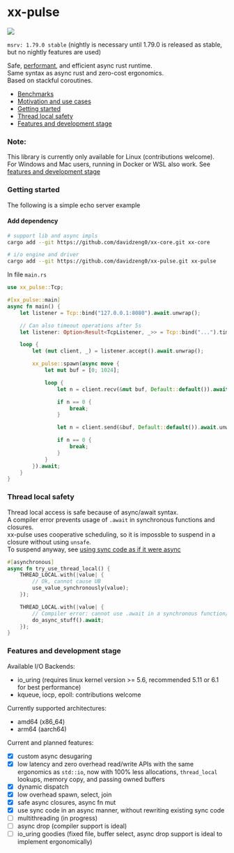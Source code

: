 # xx-pulse

![](https://github.com/davidzeng0/xx-pulse/actions/workflows/build.yml/badge.svg?event=push)

`msrv: 1.79.0 stable`
(nightly is necessary until 1.79.0 is released as stable, but no nightly features are used)

Safe, [performant](./benchmarks/README.md), and efficient async rust runtime. <br>
Same syntax as async rust and zero-cost ergonomics. <br>
Based on stackful coroutines. <br>

- [Benchmarks](./benchmarks/README.md) <br>
- [Motivation and use cases](./Motivation.md) <br>
- [Getting started](#getting-started)
- [Thread local safety](#thread-local-safety)
- [Features and development stage](#features-and-development-stage)

### Note:
This library is currently only available for Linux (contributions welcome).<br>
For Windows and Mac users, running in Docker or WSL also work. See [features and development stage](#features-and-development-stage)

### Getting started

The following is a simple echo server example

#### Add dependency
```sh
# support lib and async impls
cargo add --git https://github.com/davidzeng0/xx-core.git xx-core

# i/o engine and driver
cargo add --git https://github.com/davidzeng0/xx-pulse.git xx-pulse
```

In file `main.rs`
```rust
use xx_pulse::Tcp;

#[xx_pulse::main]
async fn main() {
    let listener = Tcp::bind("127.0.0.1:8080").await.unwrap();

    // Can also timeout operations after 5s
    let listener: Option<Result<TcpListener, _>> = Tcp::bind("...").timeout(xx_core::duration!(5 s)).await;

    loop {
        let (mut client, _) = listener.accept().await.unwrap();

        xx_pulse::spawn(async move {
            let mut buf = [0; 1024];

            loop {
                let n = client.recv(&mut buf, Default::default()).await.unwrap();

                if n == 0 {
                    break;
                }

                let n = client.send(&buf, Default::default()).await.unwrap();

                if n == 0 {
                    break;
                }
            }
        }).await;
    }
}
```

### Thread local safety

Thread local access is safe because of async/await syntax. <br>
A compiler error prevents usage of `.await` in synchronous functions and closures. <br>
xx-pulse uses cooperative scheduling, so it is impossble to suspend in a closure without using `unsafe`. <br>
To suspend anyway, see [using sync code as if it were async](./Motivation.md#use-sync-code-as-if-it-were-async)

```rust
#[asynchronous]
async fn try_use_thread_local() {
	THREAD_LOCAL.with(|value| {
		// Ok, cannot cause UB
		use_value_synchronously(value);
	});

	THREAD_LOCAL.with(|value| {
		// Compiler error: cannot use .await in a synchronous function/closure!
		do_async_stuff().await;
	});
}
```

### Features and development stage

Available I/O Backends:
- io_uring (requires linux kernel version >= 5.6, recommended 5.11 or 6.1 for best performance)
- kqueue, iocp, epoll: contributions welcome

Currently supported architectures:
- amd64 (x86_64)
- arm64 (aarch64)

Current and planned features:
- [x] custom async desugaring
- [x] low latency and zero overhead read/write APIs with the same ergonomics as `std::io`, now with 100% less allocations, `thread_local` lookups, memory copy, and passing owned buffers
- [x] dynamic dispatch
- [x] low overhead spawn, select, join
- [x] safe async closures, async fn mut
- [x] use sync code in an async manner, without rewriting existing sync code
- [ ] multithreading (in progress)
- [ ] async drop (compiler support is ideal)
- [ ] io_uring goodies (fixed file, buffer select, async drop support is ideal to implement ergonomically)